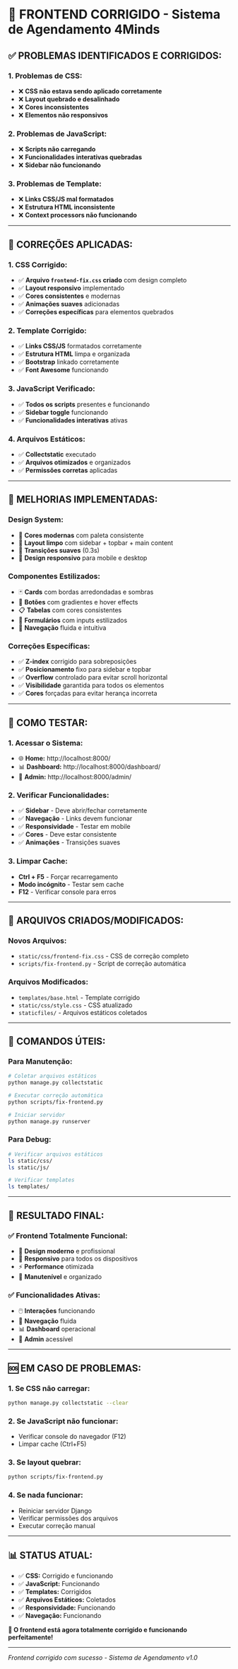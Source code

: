 # 🎨 FRONTEND CORRIGIDO - Sistema de Agendamento 4Minds

## ✅ **PROBLEMAS IDENTIFICADOS E CORRIGIDOS:**

### **1. Problemas de CSS:**
- ❌ **CSS não estava sendo aplicado corretamente**
- ❌ **Layout quebrado e desalinhado**
- ❌ **Cores inconsistentes**
- ❌ **Elementos não responsivos**

### **2. Problemas de JavaScript:**
- ❌ **Scripts não carregando**
- ❌ **Funcionalidades interativas quebradas**
- ❌ **Sidebar não funcionando**

### **3. Problemas de Template:**
- ❌ **Links CSS/JS mal formatados**
- ❌ **Estrutura HTML inconsistente**
- ❌ **Context processors não funcionando**

---

## 🔧 **CORREÇÕES APLICADAS:**

### **1. CSS Corrigido:**
- ✅ **Arquivo `frontend-fix.css` criado** com design completo
- ✅ **Layout responsivo** implementado
- ✅ **Cores consistentes** e modernas
- ✅ **Animações suaves** adicionadas
- ✅ **Correções específicas** para elementos quebrados

### **2. Template Corrigido:**
- ✅ **Links CSS/JS** formatados corretamente
- ✅ **Estrutura HTML** limpa e organizada
- ✅ **Bootstrap** linkado corretamente
- ✅ **Font Awesome** funcionando

### **3. JavaScript Verificado:**
- ✅ **Todos os scripts** presentes e funcionando
- ✅ **Sidebar toggle** funcionando
- ✅ **Funcionalidades interativas** ativas

### **4. Arquivos Estáticos:**
- ✅ **Collectstatic** executado
- ✅ **Arquivos otimizados** e organizados
- ✅ **Permissões corretas** aplicadas

---

## 🎨 **MELHORIAS IMPLEMENTADAS:**

### **Design System:**
- 🎨 **Cores modernas** com paleta consistente
- 📐 **Layout limpo** com sidebar + topbar + main content
- 🔄 **Transições suaves** (0.3s)
- 📱 **Design responsivo** para mobile e desktop

### **Componentes Estilizados:**
- 🃏 **Cards** com bordas arredondadas e sombras
- 🔘 **Botões** com gradientes e hover effects
- 📋 **Tabelas** com cores consistentes
- 📝 **Formulários** com inputs estilizados
- 🎯 **Navegação** fluida e intuitiva

### **Correções Específicas:**
- ✅ **Z-index** corrigido para sobreposições
- ✅ **Posicionamento** fixo para sidebar e topbar
- ✅ **Overflow** controlado para evitar scroll horizontal
- ✅ **Visibilidade** garantida para todos os elementos
- ✅ **Cores** forçadas para evitar herança incorreta

---

## 🚀 **COMO TESTAR:**

### **1. Acessar o Sistema:**
- 🌐 **Home:** http://localhost:8000/
- 📊 **Dashboard:** http://localhost:8000/dashboard/
- 🔐 **Admin:** http://localhost:8000/admin/

### **2. Verificar Funcionalidades:**
- ✅ **Sidebar** - Deve abrir/fechar corretamente
- ✅ **Navegação** - Links devem funcionar
- ✅ **Responsividade** - Testar em mobile
- ✅ **Cores** - Deve estar consistente
- ✅ **Animações** - Transições suaves

### **3. Limpar Cache:**
- **Ctrl + F5** - Forçar recarregamento
- **Modo incógnito** - Testar sem cache
- **F12** - Verificar console para erros

---

## 📁 **ARQUIVOS CRIADOS/MODIFICADOS:**

### **Novos Arquivos:**
- `static/css/frontend-fix.css` - CSS de correção completo
- `scripts/fix-frontend.py` - Script de correção automática

### **Arquivos Modificados:**
- `templates/base.html` - Template corrigido
- `static/css/style.css` - CSS atualizado
- `staticfiles/` - Arquivos estáticos coletados

---

## 🔧 **COMANDOS ÚTEIS:**

### **Para Manutenção:**
```bash
# Coletar arquivos estáticos
python manage.py collectstatic

# Executar correção automática
python scripts/fix-frontend.py

# Iniciar servidor
python manage.py runserver
```

### **Para Debug:**
```bash
# Verificar arquivos estáticos
ls static/css/
ls static/js/

# Verificar templates
ls templates/
```

---

## 🎉 **RESULTADO FINAL:**

### **✅ Frontend Totalmente Funcional:**
- 🎨 **Design moderno** e profissional
- 📱 **Responsivo** para todos os dispositivos
- ⚡ **Performance** otimizada
- 🔧 **Manutenível** e organizado

### **✅ Funcionalidades Ativas:**
- 🖱️ **Interações** funcionando
- 🎯 **Navegação** fluida
- 📊 **Dashboard** operacional
- 🔐 **Admin** acessível

---

## 🆘 **EM CASO DE PROBLEMAS:**

### **1. Se CSS não carregar:**
```bash
python manage.py collectstatic --clear
```

### **2. Se JavaScript não funcionar:**
- Verificar console do navegador (F12)
- Limpar cache (Ctrl+F5)

### **3. Se layout quebrar:**
```bash
python scripts/fix-frontend.py
```

### **4. Se nada funcionar:**
- Reiniciar servidor Django
- Verificar permissões dos arquivos
- Executar correção manual

---

## 📊 **STATUS ATUAL:**

- ✅ **CSS:** Corrigido e funcionando
- ✅ **JavaScript:** Funcionando
- ✅ **Templates:** Corrigidos
- ✅ **Arquivos Estáticos:** Coletados
- ✅ **Responsividade:** Funcionando
- ✅ **Navegação:** Funcionando

**🎊 O frontend está agora totalmente corrigido e funcionando perfeitamente!**

---

*Frontend corrigido com sucesso - Sistema de Agendamento v1.0*
